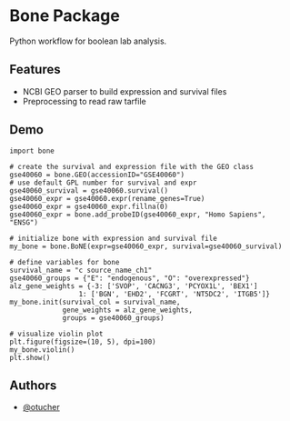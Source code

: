 
# Bone Package

Python workflow for boolean lab analysis.


## Features

- NCBI GEO parser to build expression and survival files
- Preprocessing to read raw tarfile



## Demo

```
import bone

# create the survival and expression file with the GEO class
gse40060 = bone.GEO(accessionID="GSE40060")
# use default GPL number for survival and expr
gse40060_survival = gse40060.survival()
gse40060_expr = gse40060.expr(rename_genes=True)
gse40060_expr = gse40060_expr.fillna(0)
gse40060_expr = bone.add_probeID(gse40060_expr, "Homo Sapiens", "ENSG")

# initialize bone with expression and survival file
my_bone = bone.BoNE(expr=gse40060_expr, survival=gse40060_survival)

# define variables for bone
survival_name = "c source_name_ch1"
gse40060_groups = {"E": "endogenous", "O": "overexpressed"}
alz_gene_weights = {-3: ['SVOP', 'CACNG3', 'PCYOX1L', 'BEX1']
                 1: ['BGN', 'EHD2', 'FCGRT', 'NT5DC2', 'ITGB5']}                 
my_bone.init(survival_col = survival_name, 
             gene_weights = alz_gene_weights, 
             groups = gse40060_groups)

# visualize violin plot
plt.figure(figsize=(10, 5), dpi=100)
my_bone.violin()
plt.show()
```

## Authors

- [@otucher](https://www.github.com/otucher)



